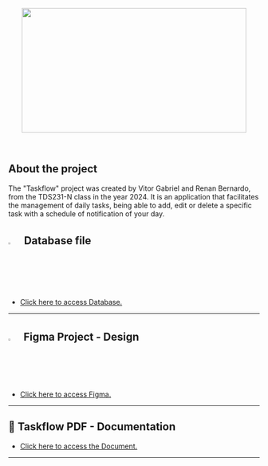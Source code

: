 
<p align="center">
  <img width="450" height="250" src="https://logos-world.net/wp-content/uploads/2022/07/Java-Logo.png">
</p>
</br>

## About the project
The "Taskflow" project was created by Vitor Gabriel and Renan Bernardo, from the TDS231-N class in the year 2024. It is an application that facilitates the management of daily tasks, being able to add, edit or delete a specific task with a schedule of notification of your day.

## <img width=2.4% src="https://skillicons.dev/icons?i=mysql" />ﾠDatabase file
- [Click here to access Database.]()

<hr>

## <img width=2.2% src="https://skillicons.dev/icons?i=figma" />ﾠFigma Project - Design
- [Click here to access Figma.](https://www.figma.com/file/izhWH1Q91wVUNYBJqDgimK/Taskflow---Project?type=design&node-id=0%3A1&mode=design&t=bJYiK3LX5WQkXqzY-1)

<hr>

## 📃 Taskflow PDF - Documentation
- [Click here to access the Document.](https://heyzine.com/flip-book/7df609645d.html#page/1)

<hr>
